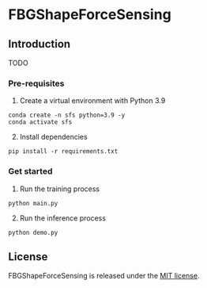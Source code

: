 # FBGShapeForceSensing

## Introduction
TODO
### Pre-requisites
1. Create a virtual environment with Python 3.9
```shell
conda create -n sfs python=3.9 -y
conda activate sfs
```
2. Install dependencies
```shell
pip install -r requirements.txt
```
### Get started
1. Run the training process
```shell
python main.py
```
2. Run the inference process
```shell
python demo.py
```
## License

FBGShapeForceSensing is released under the [MIT license](LICENSE).